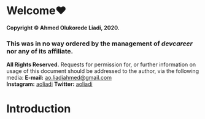 # Welcome❤

**Copyright © Ahmed Olukorede Liadi, 2020.**

### This was in no way ordered by the management of _devcareer_ nor any of its affiliate.

**All Rights Reserved.**
Requests for permission for, or further information on usage of this document should be addressed to the author, via the following media:
  **E-mail:** ao.liadiahmed@gmail.com  
  **Instagram:** [aoliadi](https://instagram.com/aoliadi) 
  **Twitter:** [aoliadi](https://twitter.com/aoliadi) 

# Introduction
  
 
